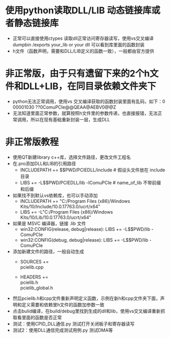 # 使用python读取DLL/LIB  动态链接库或者静态链接库
* 正常可以直接使用ctypes 读取dll正常访问寄存器读写，使用vs交叉编译 dumpbin /exports your_lib or your dll 可以看到库里面的函数封装
* h文件（函数声明，需要和DLL/LIB定义的函数一致），一般都由官方提供

# 非正常版，由于只有遗留下来的2个h文件和DLL+LIB，在同目录依赖文件夹下
* python无法正常调用，使用vs 交叉编译获取的函数封装里面有乱码，如下：0 00001030 ??0ComuPCIe@@QEAA@AEBV0@@Z
* 无法知道里面正常参数，就算按照h文件里的参数传递，也直接报错，无法正常调用，所以在现有基础重新封装一层，生成DLL

# 非正常版教程
* 使用QT新建library c++库，选择文件路径，更改文件工程名
* 在.pro添加DLL和LIB的引用路径
  * INCLUDEPATH += $$PWD/PCIEDLL/include  # 假设头文件放在 include 目录
  * LIBS += -L$$PWD/PCIEDLL/lib -lComuPCIe  # name_of_lib 不带前缀和后缀
* 如果找不到默认vs依赖库，也可以手动添加
  * INCLUDEPATH += "C:/Program Files (x86)/Windows Kits/10/Include/10.0.17763.0/ucrt/x64"
  * LIBS += -L"C:/Program Files (x86)/Windows Kits/10/Lib/10.0.17763.0/ucrt/x64"
* 如果是 MSVC 编译器，链接 .lib 文件
  * win32:CONFIG(release, debug|release): LIBS += -L$$PWD/lib -ComuPCIe
  * win32:CONFIG(debug, debug|release): LIBS += -L$$PWD/lib -ComuPCIe
* 添加新建文件的路径，一般自动生成
  * SOURCES += \
          pcielib.cpp

  * HEADERS += \
          pcielib.h \
          pcielib_global.h 
* 然后pcielib.h和cpp文件重新声明定义函数，示例在新h和cpp文件夹下面，声明和定义需要和依赖里h文件的函数加参数一致
* 点击bulid编译，在build/debug里找到生成的dll和lib，使用vs交叉编译重新抓取看里面的函数是否正常
* 测试：使用CPID_DLL通信.py 测试打开关闭板子和寄存器读写
* 测试2：使用DLL通信完成测试用例.py 测试DMA等
